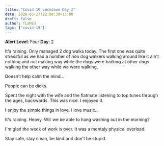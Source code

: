 ```yaml
---
title: "Covid 19 Lockdown Day 2"
date: 2020-03-27T22:08:30+13:00
draft: false
author: fLaMEd
tags: ["covid-19"]
---
```


**Alert Level**: Four
**Day**: 2

It's raining. Only managed 2 dog walks today. The first one was quite stressful as we had a number of non dog walkers walking around like it ain't nothing and not making way while the dogs were barking at other dogs walking the other way while we were walking.

Doesn't help calm the mind...

People can be dicks.

Spent the night with the wife and the flatmate listening to top tunes through the ages, backwards. This was nice. I enjoyed it.

I enjoy the simple things in love. I love music...

It's raining. Heavy. Will we be able to hang washing out in the morning?

I'm glad the week of work is over. It was a mentaly physical overload.

Stay safe, stay clean, be kind and don't be stupid.